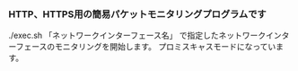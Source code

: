 ### HTTP、HTTPS用の簡易パケットモニタリングプログラムです ###
./exec.sh 「ネットワークインターフェース名」
で指定したネットワークインターフェースのモニタリングを開始します。
プロミスキャスモードになっています。